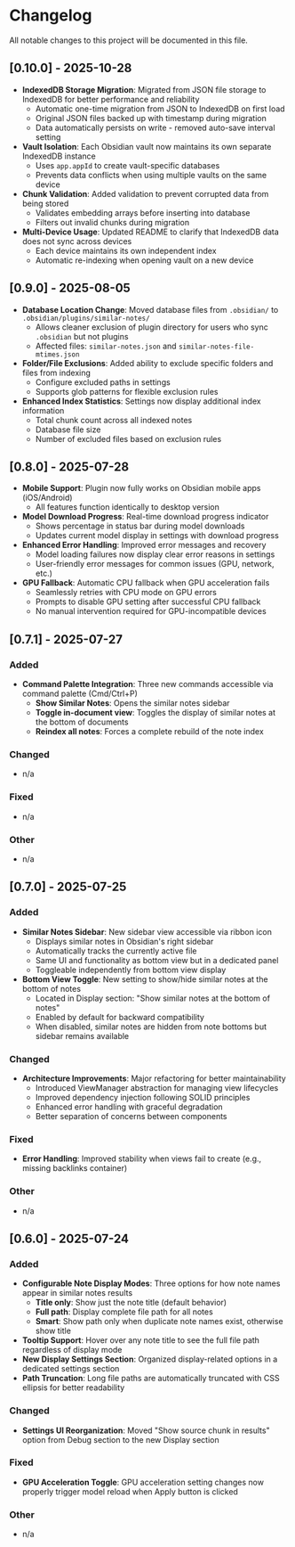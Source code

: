 # Changelog

All notable changes to this project will be documented in this file.

## [0.10.0] - 2025-10-28

-   **IndexedDB Storage Migration**: Migrated from JSON file storage to IndexedDB for better performance and reliability
    -   Automatic one-time migration from JSON to IndexedDB on first load
    -   Original JSON files backed up with timestamp during migration
    -   Data automatically persists on write - removed auto-save interval setting
-   **Vault Isolation**: Each Obsidian vault now maintains its own separate IndexedDB instance
    -   Uses `app.appId` to create vault-specific databases
    -   Prevents data conflicts when using multiple vaults on the same device
-   **Chunk Validation**: Added validation to prevent corrupted data from being stored
    -   Validates embedding arrays before inserting into database
    -   Filters out invalid chunks during migration
-   **Multi-Device Usage**: Updated README to clarify that IndexedDB data does not sync across devices
    -   Each device maintains its own independent index
    -   Automatic re-indexing when opening vault on a new device

## [0.9.0] - 2025-08-05

-   **Database Location Change**: Moved database files from `.obsidian/` to `.obsidian/plugins/similar-notes/`
    -   Allows cleaner exclusion of plugin directory for users who sync `.obsidian` but not plugins
    -   Affected files: `similar-notes.json` and `similar-notes-file-mtimes.json`
-   **Folder/File Exclusions**: Added ability to exclude specific folders and files from indexing
    -   Configure excluded paths in settings
    -   Supports glob patterns for flexible exclusion rules
-   **Enhanced Index Statistics**: Settings now display additional index information
    -   Total chunk count across all indexed notes
    -   Database file size
    -   Number of excluded files based on exclusion rules

## [0.8.0] - 2025-07-28

-   **Mobile Support**: Plugin now fully works on Obsidian mobile apps (iOS/Android)
    -   All features function identically to desktop version
-   **Model Download Progress**: Real-time download progress indicator
    -   Shows percentage in status bar during model downloads
    -   Updates current model display in settings with download progress
-   **Enhanced Error Handling**: Improved error messages and recovery
    -   Model loading failures now display clear error reasons in settings
    -   User-friendly error messages for common issues (GPU, network, etc.)
-   **GPU Fallback**: Automatic CPU fallback when GPU acceleration fails
    -   Seamlessly retries with CPU mode on GPU errors
    -   Prompts to disable GPU setting after successful CPU fallback
    -   No manual intervention required for GPU-incompatible devices

## [0.7.1] - 2025-07-27

### Added

-   **Command Palette Integration**: Three new commands accessible via command palette (Cmd/Ctrl+P)
    -   **Show Similar Notes**: Opens the similar notes sidebar
    -   **Toggle in-document view**: Toggles the display of similar notes at the bottom of documents
    -   **Reindex all notes**: Forces a complete rebuild of the note index

### Changed

-   n/a

### Fixed

-   n/a

### Other

-   n/a

## [0.7.0] - 2025-07-25

### Added

-   **Similar Notes Sidebar**: New sidebar view accessible via ribbon icon
    -   Displays similar notes in Obsidian's right sidebar
    -   Automatically tracks the currently active file
    -   Same UI and functionality as bottom view but in a dedicated panel
    -   Toggleable independently from bottom view display
-   **Bottom View Toggle**: New setting to show/hide similar notes at the bottom of notes
    -   Located in Display section: "Show similar notes at the bottom of notes"
    -   Enabled by default for backward compatibility
    -   When disabled, similar notes are hidden from note bottoms but sidebar remains available

### Changed

-   **Architecture Improvements**: Major refactoring for better maintainability
    -   Introduced ViewManager abstraction for managing view lifecycles
    -   Improved dependency injection following SOLID principles
    -   Enhanced error handling with graceful degradation
    -   Better separation of concerns between components

### Fixed

-   **Error Handling**: Improved stability when views fail to create (e.g., missing backlinks container)

### Other

-   n/a

## [0.6.0] - 2025-07-24

### Added

-   **Configurable Note Display Modes**: Three options for how note names appear in similar notes results
    -   **Title only**: Show just the note title (default behavior)
    -   **Full path**: Display complete file path for all notes
    -   **Smart**: Show path only when duplicate note names exist, otherwise show title
-   **Tooltip Support**: Hover over any note title to see the full file path regardless of display mode
-   **New Display Settings Section**: Organized display-related options in a dedicated settings section
-   **Path Truncation**: Long file paths are automatically truncated with CSS ellipsis for better readability

### Changed

-   **Settings UI Reorganization**: Moved "Show source chunk in results" option from Debug section to the new Display section

### Fixed

-   **GPU Acceleration Toggle**: GPU acceleration setting changes now properly trigger model reload when Apply button is clicked

### Other

-   n/a
